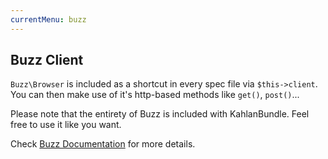 ```yaml
---
currentMenu: buzz
---
```

## Buzz Client

`Buzz\Browser` is included as a shortcut in every spec file via `$this->client`. You can then make use of it's http-based methods like `get()`, `post()`...

Please note that the entirety of Buzz is included with KahlanBundle. Feel free to use it like you want.

Check [Buzz Documentation](https://github.com/kriswallsmith/Buzz) for more details.